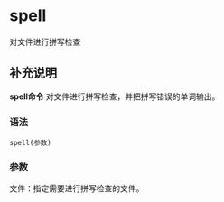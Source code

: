 #  spell

对文件进行拼写检查

##  补充说明

**spell命令** 对文件进行拼写检查，并把拼写错误的单词输出。

###  语法

    
    
    spell(参数)
    

###  参数

文件：指定需要进行拼写检查的文件。

